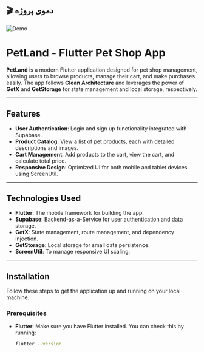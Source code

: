 ## 🎬 دموی پروژه

![Demo](https://github.com/ArefSaremi/PetLand/raw/main/preview.gif)

# PetLand - Flutter Pet Shop App

**PetLand** is a modern Flutter application designed for pet shop management, allowing users to browse products, manage their cart, and make purchases easily. The app follows **Clean Architecture** and leverages the power of **GetX** and **GetStorage** for state management and local storage, respectively.

---

## Features

- **User Authentication**: Login and sign up functionality integrated with Supabase.
- **Product Catalog**: View a list of pet products, each with detailed descriptions and images.
- **Cart Management**: Add products to the cart, view the cart, and calculate total price.
- **Responsive Design**: Optimized UI for both mobile and tablet devices using ScreenUtil.

---

## Technologies Used

- **Flutter**: The mobile framework for building the app.
- **Supabase**: Backend-as-a-Service for user authentication and data storage.
- **GetX**: State management, route management, and dependency injection.
- **GetStorage**: Local storage for small data persistence.
- **ScreenUtil**: To manage responsive UI scaling.

---

## Installation

Follow these steps to get the application up and running on your local machine.

### Prerequisites

- **Flutter**: Make sure you have Flutter installed. You can check this by running:
  ```bash
  flutter --version
